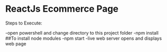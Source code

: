 # ReactJs Ecommerce Page

Steps to Execute:

-open powershell and change directory to this project folder
-npm install ##To install node modules
-npm start
-live web server opens and displays web page
